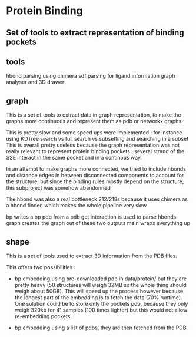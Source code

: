 # Protein Binding
## Set of tools to extract representation of binding pockets

## tools 
hbond parsing using chimera
sdf parsing for ligand information
graph analyser and 3D drawer

## graph 
This is a set of tools to extract data in graph representation, to make the graphs more continuous and represent 
them as pdb or networkx graphs


This is pretty slow and some speed ups were implemented : for instance using KDTree search vs full search vs 
subsetting and searching in a subset
This is overall pretty useless because the graph representation was not really relevant to represent protein 
binding pockets : several strand of the SSE interact in the same pocket and in a continous way.

In an attempt to make graphs more connected, we tried to include hbonds and distance edges in between disconnected 
components to account for the structure, but since the binding rules mostly depend on the structure, this subproject 
was somehow abandonned

The hbond was also a real bottleneck 212/218s because it uses chimera as a hbond finder, which makes the whole pipeline
very slow

bp writes a bp pdb from a pdb
get interaction is used to parse hbonds
graph creates the graph out of these two outputs
main wraps everything up

## shape
This is a set of tools used to extract 3D information from the PDB files. 

This offers two possibilities : 
- bp embedding using pre-downloaded pdb in data/protein/ but they are pretty heavy (50 structures will weigh 32MB so 
the whole thing should weigh about 50GB). This will speed up the process however because the longest part of the 
embedding is to fetch the data (70% runtime). One solution could be to store only the pockets pdb, because they only 
weigh 320kb for 41 samples (100 times lighter) but this would not allow re-embedding pockets.

- bp embedding using a list of pdbs, they are then fetched from the PDB.

